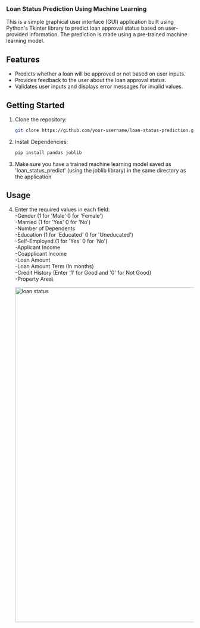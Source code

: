 
### Loan Status Prediction Using Machine Learning

This is a simple graphical user interface (GUI) application built using Python's Tkinter library to predict loan approval status based on user-provided information. The prediction is made using a pre-trained machine learning model.

## Features

- Predicts whether a loan will be approved or not based on user inputs.
- Provides feedback to the user about the loan approval status.
- Validates user inputs and displays error messages for invalid values.

## Getting Started

1. Clone the repository:

   ```bash
   git clone https://github.com/your-username/loan-status-prediction.git
2. Install Dependencies:
   ```bash
   pip install pandas joblib
3. Make sure you have a trained machine learning model saved as 'loan_status_predict' (using the joblib library) in the same directory as the application

## Usage
4. Enter the required values in each field:\
   -Gender (1 for 'Male' 0 for 'Female')\
   -Married (1 for 'Yes' 0 for 'No')\
   -Number of Dependents\
   -Education (1 for 'Educated' 0 for 'Uneducated')\
   -Self-Employed (1 for 'Yes' 0 for 'No')\
   -Applicant Income\
   -Coapplicant Income\
   -Loan Amount\
   -Loan Amount Term (In months)\
   -Credit History (Enter '1' for Good and '0' for Not Good)\
   -Property Area\

   <img width="901" alt="loan status" src="https://github.com/Amrit-2002/loan/assets/92193846/8dfc9029-a3dd-4db6-946c-81f819e1af2a">

